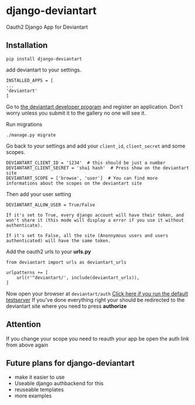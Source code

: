 # django-deviantart
Oauth2 Django App for Deviantart

## Installation

    pip install django-deviantart

add deviantart to your settings.

    INSTALLED_APPS = [
    ...
    'deviantart'
    ]
    
Go to [the deviantart developer program](http://www.deviantart.com/developers/register) and register
an application. Don't worry unless you submit it to the gallery no one will see it.

Run migrations
    
    ./manage.py migrate

Go back to your settings and add your `client_id`, `client_secret` and some scopes.

    
    DEVIANTART_CLIENT_ID = '1234'  # this should be just a number
    DEVIANTART_CLIENT_SECRET = 'sha1 hash'  # Press show on the deviantart site
    DEVIANTART_SCOPE = ['browse', 'user']  # You can find more informations about the scopes on the deviantart site

Then add your user setting
    
    
    DEVIANTART_ALLOW_USER = True/False
    
    If it's set to True, every django account will have their token, and won't share it (this mode will display a error if you use it without authenticate).
    
    If it's set to False, all the site (Anonnymous users and users authenticated) will have the same token.

Add the oauth2 urls to your **urls.py**

    from deviantart import urls as deviantart_urls
    
    urlpatterns += [
        url(r'^deviantart/', include(deviantart_urls)),
    ]
    
Now open your browser at `deviantart/auth` [Click here if you run the default testserver](http://127.0.0.1:8000/deviantart/auth)
If you've done everything right your should be redirected to the deviantart site where you need to press **authorize**

## Attention

If you change your scope you need to reauth your app be open the auth link from above again

## Future plans for django-deviantart

* make it easier to use
* Useable django authbackend for this
* reuseable templates
* more examples